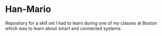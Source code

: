 # Han-Mario

Repository for a skill set I had to learn during one of my classes at Boston which
was to learn about smart and connected systems.

